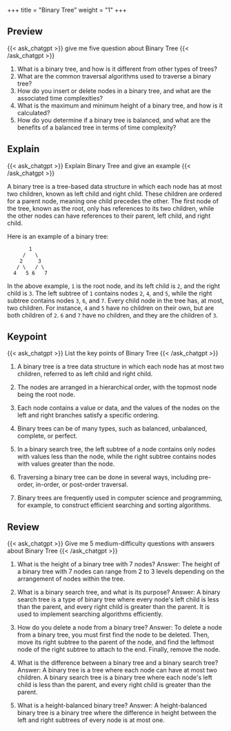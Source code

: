+++
title = "Binary Tree"
weight = "1"
+++
## Preview
{{< ask_chatgpt >}}
give me five question about Binary Tree
{{< /ask_chatgpt >}}



1. What is a binary tree, and how is it different from other types of trees?
2. What are the common traversal algorithms used to traverse a binary tree?
3. How do you insert or delete nodes in a binary tree, and what are the associated time complexities?
4. What is the maximum and minimum height of a binary tree, and how is it calculated?
5. How do you determine if a binary tree is balanced, and what are the benefits of a balanced tree in terms of time complexity?   

## Explain
{{< ask_chatgpt >}}
Explain Binary Tree and give an example
{{< /ask_chatgpt >}}



A binary tree is a tree-based data structure in which each node has at most two children, known as left child and right child. These children are ordered for a parent node, meaning one child precedes the other. The first node of the tree, known as the root, only has references to its two children, while the other nodes can have references to their parent, left child, and right child.

Here is an example of a binary tree:

```
       1
     /   \
    2     3
   / \   / \
  4   5 6   7
```

In the above example, `1` is the root node, and its left child is `2`, and the right child is `3`. The left subtree of `1` contains nodes `2`, `4`, and `5`, while the right subtree contains nodes `3`, `6`, and `7`. Every child node in the tree has, at most, two children. For instance, `4` and `5` have no children on their own, but are both children of `2`. `6` and `7` have no children, and they are the children of `3`.   

## Keypoint
{{< ask_chatgpt >}}
List the key points of Binary Tree
{{< /ask_chatgpt >}}





1. A binary tree is a tree data structure in which each node has at most two children, referred to as left child and right child.

2. The nodes are arranged in a hierarchical order, with the topmost node being the root node.

3. Each node contains a value or data, and the values of the nodes on the left and right branches satisfy a specific ordering.

4. Binary trees can be of many types, such as balanced, unbalanced, complete, or perfect.

5. In a binary search tree, the left subtree of a node contains only nodes with values less than the node, while the right subtree contains nodes with values greater than the node.

6. Traversing a binary tree can be done in several ways, including pre-order, in-order, or post-order traversal.

7. Binary trees are frequently used in computer science and programming, for example, to construct efficient searching and sorting algorithms.   

## Review
{{< ask_chatgpt >}}
Give me 5 medium-difficulty questions with answers about Binary Tree
{{< /ask_chatgpt >}}



1. What is the height of a binary tree with 7 nodes?
Answer: The height of a binary tree with 7 nodes can range from 2 to 3 levels depending on the arrangement of nodes within the tree.

2. What is a binary search tree, and what is its purpose?
Answer: A binary search tree is a type of binary tree where every node's left child is less than the parent, and every right child is greater than the parent. It is used to implement searching algorithms efficiently.

3. How do you delete a node from a binary tree?
Answer: To delete a node from a binary tree, you must first find the node to be deleted. Then, move its right subtree to the parent of the node, and find the leftmost node of the right subtree to attach to the end. Finally, remove the node.

4. What is the difference between a binary tree and a binary search tree?
Answer: A binary tree is a tree where each node can have at most two children. A binary search tree is a binary tree where each node's left child is less than the parent, and every right child is greater than the parent.

5. What is a height-balanced binary tree?
Answer: A height-balanced binary tree is a binary tree where the difference in height between the left and right subtrees of every node is at most one.   

